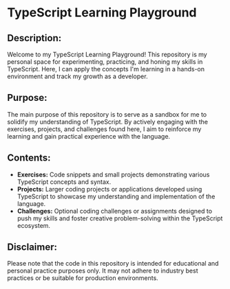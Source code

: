 # TypeScript Learning Playground

## Description:

Welcome to my TypeScript Learning Playground! This repository is my personal space for experimenting, practicing, and honing my skills in TypeScript. Here, I can apply the concepts I'm learning in a hands-on environment and track my growth as a developer.

## Purpose:

The main purpose of this repository is to serve as a sandbox for me to solidify my understanding of TypeScript. By actively engaging with the exercises, projects, and challenges found here, I aim to reinforce my learning and gain practical experience with the language.

## Contents:

- **Exercises:** Code snippets and small projects demonstrating various TypeScript concepts and syntax.
- **Projects:** Larger coding projects or applications developed using TypeScript to showcase my understanding and implementation of the language.
- **Challenges:** Optional coding challenges or assignments designed to push my skills and foster creative problem-solving within the TypeScript ecosystem.

## Disclaimer:

Please note that the code in this repository is intended for educational and personal practice purposes only. It may not adhere to industry best practices or be suitable for production environments.
